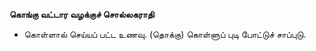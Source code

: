 **கொங்கு வட்டார வழக்குச் சொல்லகராதி**
- கொள்ளால் செய்யப் பட்ட உணவு. (தொக்கு) கொள்ளுப் புடி போட்டுச் சாப்புடு.

